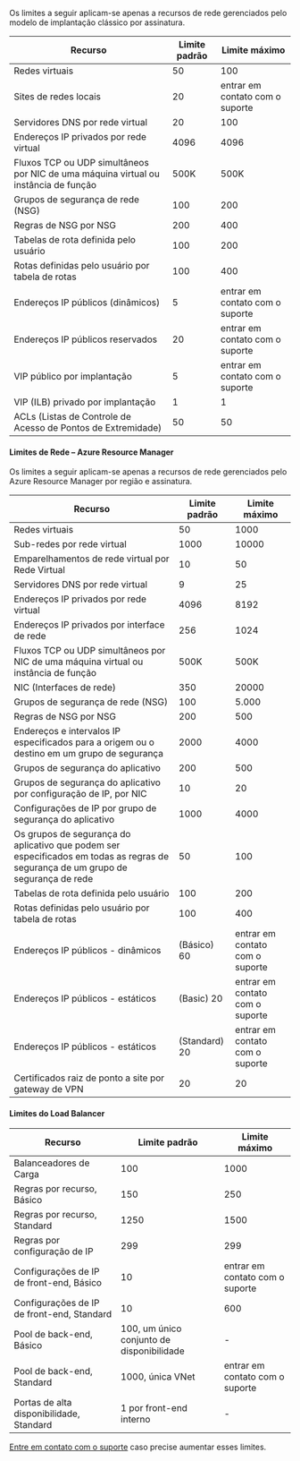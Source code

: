 <a name="virtual-networking-limits-classic"></a>Os limites a seguir aplicam-se apenas a recursos de rede gerenciados pelo modelo de implantação clássico por assinatura.

| Recurso | Limite padrão | Limite máximo |
| --- | --- | --- |
| Redes virtuais |50 |100 |
| Sites de redes locais |20 |entrar em contato com o suporte |
| Servidores DNS por rede virtual |20 |100 |
| Endereços IP privados por rede virtual |4096 |4096 |
| Fluxos TCP ou UDP simultâneos por NIC de uma máquina virtual ou instância de função |500K |500K |
| Grupos de segurança de rede (NSG) |100 |200 |
| Regras de NSG por NSG |200 |400 |
| Tabelas de rota definida pelo usuário |100 |200 |
| Rotas definidas pelo usuário por tabela de rotas |100 |400 |
| Endereços IP públicos (dinâmicos) |5 |entrar em contato com o suporte |
| Endereços IP públicos reservados |20 |entrar em contato com o suporte |
| VIP público por implantação |5 |entrar em contato com o suporte |
| VIP (ILB) privado por implantação |1 |1 |
| ACLs (Listas de Controle de Acesso de Pontos de Extremidade) |50 |50 |

#### <a name="azure-resource-manager-virtual-networking-limits"></a>Limites de Rede – Azure Resource Manager
Os limites a seguir aplicam-se apenas a recursos de rede gerenciados pelo Azure Resource Manager por região e assinatura.

| Recurso | Limite padrão | Limite máximo |
| --- | --- | --- |
| Redes virtuais |50 |1000 |
| Sub-redes por rede virtual |1000 |10000 |
| Emparelhamentos de rede virtual por Rede Virtual |10 |50 |
| Servidores DNS por rede virtual |9 |25 |
| Endereços IP privados por rede virtual |4096 |8192 |
| Endereços IP privados por interface de rede |256 |1024 |
| Fluxos TCP ou UDP simultâneos por NIC de uma máquina virtual ou instância de função |500K |500K |
| NIC (Interfaces de rede) |350 |20000 |
| Grupos de segurança de rede (NSG) |100 |5.000 |
| Regras de NSG por NSG |200 |500 |
| Endereços e intervalos IP especificados para a origem ou o destino em um grupo de segurança |2000 |4000 |
| Grupos de segurança do aplicativo |200 |500 |
| Grupos de segurança do aplicativo por configuração de IP, por NIC |10 |20 |
| Configurações de IP por grupo de segurança do aplicativo |1000 |4000 |
| Os grupos de segurança do aplicativo que podem ser especificados em todas as regras de segurança de um grupo de segurança de rede |50 |100 |
| Tabelas de rota definida pelo usuário |100 |200 |
| Rotas definidas pelo usuário por tabela de rotas |100 |400 |
| Endereços IP públicos - dinâmicos |(Básico) 60 |entrar em contato com o suporte |
| Endereços IP públicos - estáticos |(Basic) 20 |entrar em contato com o suporte |
| Endereços IP públicos - estáticos |(Standard) 20 |entrar em contato com o suporte |
| Certificados raiz de ponto a site por gateway de VPN |20 |20 |

#### <a name="load-balancer"></a>Limites do Load Balancer

| Recurso | Limite padrão | Limite máximo |
| --- | --- | --- |
| Balanceadores de Carga | 100 | 1000 |
| Regras por recurso, Básico | 150 | 250 |
| Regras por recurso, Standard | 1250 | 1500 |
| Regras por configuração de IP | 299 |299 |
| Configurações de IP de front-end, Básico | 10 | entrar em contato com o suporte |
| Configurações de IP de front-end, Standard | 10 | 600 |
| Pool de back-end, Básico | 100, um único conjunto de disponibilidade | - |
| Pool de back-end, Standard | 1000, única VNet | entrar em contato com o suporte |
| Portas de alta disponibilidade, Standard | 1 por front-end interno | - |

[Entre em contato com o suporte](../articles/azure-supportability/resource-manager-core-quotas-request.md ) caso precise aumentar esses limites.

